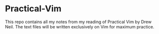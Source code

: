 # Practical-Vim
This repo contains all my notes from my reading of Practical Vim by Drew Neil.
The text files will be written exclusively on Vim for maximum practice.
